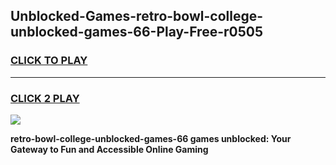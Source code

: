 
## Unblocked-Games-retro-bowl-college-unblocked-games-66-Play-Free-r0505
<h3>
<a href="https://premium76.site?title=retro-bowl-college-unblocked-games-66&ref=10A">CLICK TO PLAY</a></h3>
<hr>

<h3>
<a href="https://premium76.site?title=retro-bowl-college-unblocked-games-66&ref=10A">CLICK 2 PLAY</a>
  
</h3>

<a href="https://premium76.site?title=retro-bowl-college-unblocked-games-66&ref=10A"><img src="https://clearcache.store/games.png"></a>


**retro-bowl-college-unblocked-games-66 games unblocked: Your Gateway to Fun and Accessible Online Gaming**
